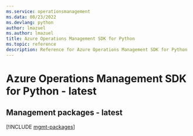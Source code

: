 ```yaml
---
ms.service: operationsmanagement
ms.data: 08/23/2022
ms.devlang: python
author: lmazuel
ms.author: lmazuel
title: Azure Operations Management SDK for Python
ms.topic: reference
description: Reference for Azure Operations Management SDK for Python
---
```

# Azure Operations Management SDK for Python - latest

## Management packages - latest
[!INCLUDE [mgmt-packages](operations-management-mgmt-index.md)]